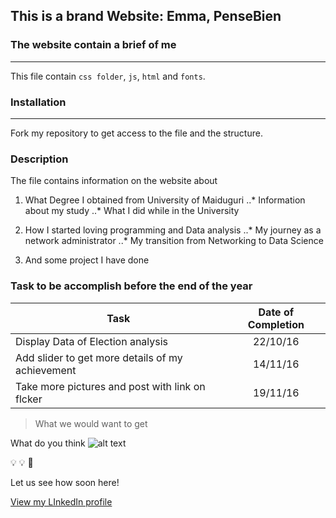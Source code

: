 ## This is a brand Website: Emma, PenseBien

### The website contain a brief of me

___

This file contain `css folder`, `js`, `html` and `fonts`.

### Installation
___

Fork my repository to get access to the file and the structure.


### Description

The file contains information on the website about


1. What Degree I obtained from University of Maiduguri
    ..* Information about my study
    ..* What I did while in the University

2. How I started loving programming and Data analysis
    ..* My journey as a network administrator
    ..* My transition from Networking to Data Science


3. And some project I have done



### Task to be accomplish before the end of the year

| Task                                                                           | Date of Completion          |
| ----------------------------------------------------------------- |:--------------------------------:|
| Display Data of Election analysis                               | 22/10/16                           |
| Add slider to get more details of my achievement      | 14/11/16                           |
| Take more pictures and post with link on flcker         |  19/11/16                          |


>  What we would want to get

What do you think
![alt text](https://github.com/EmmaAkin/mywebsite/blob/master/images/design-visual-1.png)

:bulb: :bulb: :red_circle:


Let us see how soon here!



[View my LInkedIn profile](https://www.linkedin.com/in/emmaawokoya)

